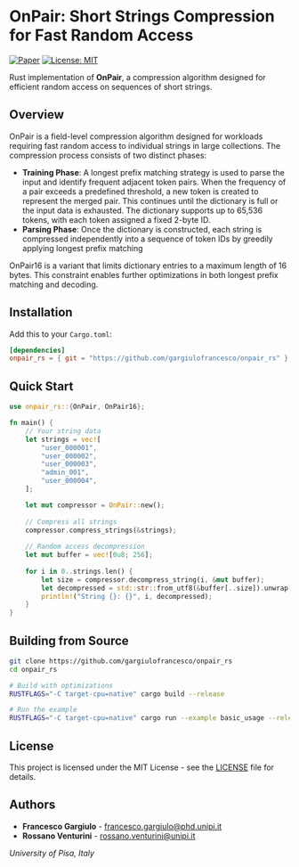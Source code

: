 # OnPair: Short Strings Compression for Fast Random Access

[![Paper](https://img.shields.io/badge/Paper-arXiv:2508.02280-blue)](https://arxiv.org/abs/2508.02280)
[![License: MIT](https://img.shields.io/badge/License-MIT-green.svg)](LICENSE)

Rust implementation of **OnPair**, a compression algorithm designed for efficient random access on sequences of short strings.

## Overview

OnPair is a field-level compression algorithm designed for workloads requiring fast random access to individual strings in large collections. The compression process consists of two distinct phases:

- **Training Phase**: A longest prefix matching strategy is used to parse the input and identify frequent adjacent token pairs. When the frequency of a pair exceeds a predefined threshold, a new token is created to represent the merged pair. This continues until the dictionary is full or the input data is exhausted. The dictionary supports up to 65,536 tokens, with each token assigned a fixed 2-byte ID.
- **Parsing Phase**: Once the dictionary is constructed, each string is compressed independently into a sequence of token IDs by greedily applying longest prefix matching

OnPair16 is a variant that limits dictionary entries to a maximum length of 16 bytes. This constraint enables further optimizations in both longest prefix matching and decoding.

## Installation

Add this to your `Cargo.toml`:

```toml
[dependencies]
onpair_rs = { git = "https://github.com/gargiulofrancesco/onpair_rs" }
```

## Quick Start

```rust
use onpair_rs::{OnPair, OnPair16};

fn main() {
    // Your string data
    let strings = vec![
        "user_000001",
        "user_000002", 
        "user_000003",
        "admin_001",
        "user_000004",
    ];

    let mut compressor = OnPair::new();
    
    // Compress all strings
    compressor.compress_strings(&strings);
    
    // Random access decompression
    let mut buffer = vec![0u8; 256];
    
    for i in 0..strings.len() {
        let size = compressor.decompress_string(i, &mut buffer);
        let decompressed = std::str::from_utf8(&buffer[..size]).unwrap();
        println!("String {}: {}", i, decompressed);
    }
}
```

## Building from Source

```bash
git clone https://github.com/gargiulofrancesco/onpair_rs
cd onpair_rs

# Build with optimizations
RUSTFLAGS="-C target-cpu=native" cargo build --release

# Run the example
RUSTFLAGS="-C target-cpu=native" cargo run --example basic_usage --release
```

## License

This project is licensed under the MIT License - see the [LICENSE](LICENSE) file for details.

## Authors

- **Francesco Gargiulo** - [francesco.gargiulo@phd.unipi.it](mailto:francesco.gargiulo@phd.unipi.it)
- **Rossano Venturini** - [rossano.venturini@unipi.it](mailto:rossano.venturini@unipi.it)

*University of Pisa, Italy*
